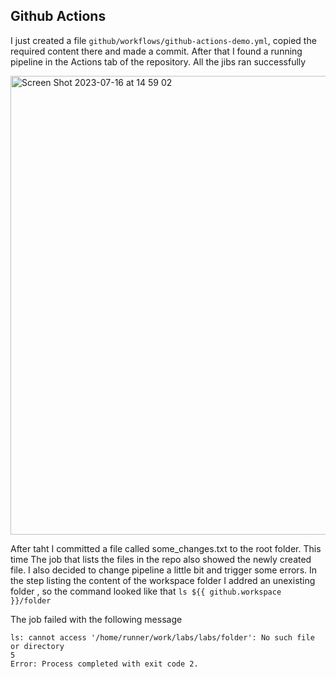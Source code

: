 ## Github Actions 
I just created a file ```github/workflows/github-actions-demo.yml```, copied the required content there and made a commit. After that I found a running pipeline in the Actions tab of the repository. All the jibs ran successfully 

<img width="734" alt="Screen Shot 2023-07-16 at 14 59 02" src="https://github.com/FK12344321/labs/assets/69464701/91912995-7d70-4ee9-b6db-472350a1b732">

After taht I committed a file called some_changes.txt to the root folder. This time The job that lists the files in the repo also showed the newly created file. I also decided to change pipeline a little bit and trigger some errors. In the step listing the content of the workspace folder I addred an unexisting folder , so the command looked like that ```ls ${{ github.workspace }}/folder```

The job failed with the following message

```
ls: cannot access '/home/runner/work/labs/labs/folder': No such file or directory
5
Error: Process completed with exit code 2.
```


